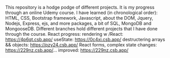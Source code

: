 This repository is a hodge podge of different projects. It is my progress through an online Udemy course. I have learned (in chronological order): HTML, CSS, Bootstrap framework, Javascript, about the DOM, Jquery, Nodejs, Express, ejs, and more packages, a bit of SQL, MongoDB and MongooseDB. Different branches hold different projects that I have done through the course.
React progress: rendering w /React: https://4p6qt.csb.app/
useState: https://0c4xi.csb.app/
destructering arrays && objects: https://pzy24.csb.app/
React forms, complex state changes: https://229nz.csb.app/... improved: https://229nz.csb.app/
